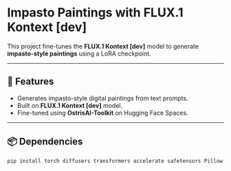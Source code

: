 # Impasto Paintings with FLUX.1 Kontext [dev]

This project fine-tunes the **FLUX.1 Kontext [dev]** model to generate **impasto-style paintings** using a LoRA checkpoint.

---

## 🚀 Features
- Generates impasto-style digital paintings from text prompts.
- Built on **FLUX.1 Kontext [dev]** model.
- Fine-tuned using **OstrisAI-Toolkit** on Hugging Face Spaces.

---

## 📦 Dependencies

```bash
pip install torch diffusers transformers accelerate safetensors Pillow
```